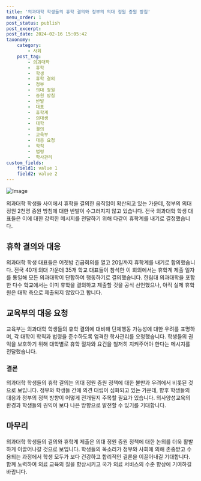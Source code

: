 ```yaml
---
title: '의과대학 학생들의 휴학 결의와 정부의 의대 정원 증원 방침'
menu_order: 1
post_status: publish
post_excerpt: 
post_date: 2024-02-16 15:05:42
taxonomy:
    category:
        - 사회
    post_tag:
        - 의과대학
        -  휴학
        -  학생
        -  휴학 결의
        -  정부
        -  의대 정원
        -  증원 방침
        -  반발
        -  대표
        -  휴학계
        -  의대생
        -  대학
        -  결의
        -  교육부
        -  대응 요청
        -  학칙
        -  법령
        -  학사관리
custom_fields:
    field1: value 1
    field2: value 2
---
```


![Image](https://imgnews.pstatic.net/image/214/2024/02/16/0001330941_001_20240216092101281.jpg?type=w647)

의과대학 학생들 사이에서 휴학을 결의한 움직임이 확산되고 있는 가운데, 정부의 의대 정원 2천명 증원 방침에 대한 반발이 수그러지지 않고 있습니다. 전국 의과대학 학생 대표들은 이에 대한 강력한 메시지를 전달하기 위해 다같이 휴학계를 내기로 결정했습니다.
## 휴학 결의와 대응
의과대학 학생 대표들은 어젯밤 긴급회의를 열고 20일까지 휴학계를 내기로 합의했습니다. 전국 40개 의대 가운데 35개 학교 대표들이 참석한 이 회의에서는 휴학계 제출 일자를 통일해 모든 의과대학이 단합하여 행동하기로 결의했습니다. 한림대 의과대학을 포함한 다수 학교에서는 이미 휴학을 결의하고 제출할 것을 공식 선언했으나, 아직 실제 휴학원은 대학 측으로 제출되지 않았다고 합니다.
## 교육부의 대응 요청
교육부는 의과대학 학생들의 휴학 결의에 대비해 단체행동 가능성에 대한 우려를 표명하며, 각 대학이 학칙과 법령을 준수하도록 엄격한 학사관리를 요청했습니다. 학생들의 권익을 보호하기 위해 대학별로 휴학 절차와 요건을 철저히 지켜주어야 한다는 메시지를 전달했습니다.
### 결론
의과대학 학생들의 휴학 결의는 의대 정원 증원 정책에 대한 불만과 우려에서 비롯된 것으로 보입니다. 정부와 학생들 간에 의견 대립이 심화되고 있는 가운데, 향후 학생들의 대응과 정부의 정책 방향이 어떻게 전개될지 주목할 필요가 있습니다. 의사양성교육의 환경과 학생들의 권익이 보다 나은 방향으로 발전할 수 있기를 기대합니다.
## 마무리
의과대학 학생들의 결의와 휴학계 제출은 의대 정원 증원 정책에 대한 논의를 더욱 활발하게 이끌어나갈 것으로 보입니다. 학생들의 목소리가 정부와 사회에 의해 존중받고 수용되는 과정에서 학생 모두가 보다 건강하고 합리적인 결론을 이끌어내길 기대합니다. 함께 노력하여 의료 교육의 질을 향상시키고 국가 의료 서비스의 수준 향상에 기여하길 바랍니다.
